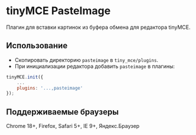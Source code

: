 # tinyMCE PasteImage

Плагин для вставки картинок из буфера обмена для редактора tinyMCE.

## Использование

* Скопировать директорию `pasteimage` в `tiny_mce/plugins`.
* При инициализации редактора добавить `pasteimage` в плагины:

```javascript
tinyMCE.init({
    ...
    plugins: '...,pasteimage'
});
```

## Поддерживаемые браузеры

Chrome 18+, Firefox, Safari 5+, IE 9+, Яндекс.Браузер

